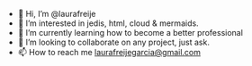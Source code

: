 - 👋 Hi, I’m @laurafreije
- 👀 I’m interested in jedis, html, cloud & mermaids.
- 🌱 I’m currently learning how to become a better professional
- 💞️ I’m looking to collaborate on any project, just ask.
- 📫 How to reach me laurafreijegarcia@gmail.com

